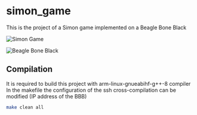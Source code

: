 # simon_game

This is the project of a Simon game implemented on a Beagle Bone Black

![Simon Game](https://github.com/jeferrandiz98/simon_game/blob/master/imgs/simon_machine.jpeg?raw=true)

![Beagle Bone Black](https://github.com/jeferrandiz98/simon_game/blob/master/imgs/beagle_bone_black.jpg.jpg?raw=true)

## Compilation

It is required to build this project with arm-linux-gnueabihf-g++-8 compiler
In the makefile the configuration of the ssh cross-compilation can be modified (IP address of the BBB)

```bash
make clean all
```
